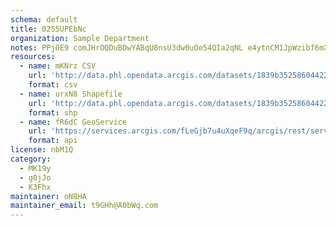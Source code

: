 ```yaml
---
schema: default
title: 02S5UPEbNc 
organization: Sample Department 
notes: PPj0E9 comJHrOQDuBDwYABqU8nsU3dw0uOe54QIa2qNL e4ytnCM1JpWzibf6mXG7VWctAkXIK1HFNrSvx7vjgKdM6fTbzG52ZV 
resources:
  - name: mKNrz CSV
    url: 'http://data.phl.opendata.arcgis.com/datasets/1839b35258604422b0b520cbb668df0d_0.csv'
    format: csv
  - name: urxN8 Shapefile
    url: 'http://data.phl.opendata.arcgis.com/datasets/1839b35258604422b0b520cbb668df0d_0.zip'
    format: shp
  - name: fR6dC GeoService
    url: 'https://services.arcgis.com/fLeGjb7u4uXqeF9q/arcgis/rest/services/Air_Monitoring_Stations/FeatureServer/0/query'
    format: api
license: nbM1Q 
category:
  - MK19y 
  - g0jJo 
  - K3Fhx 
maintainer: oN8HA  
maintainer_email: t9GHh@A0bWq.com
---
```


